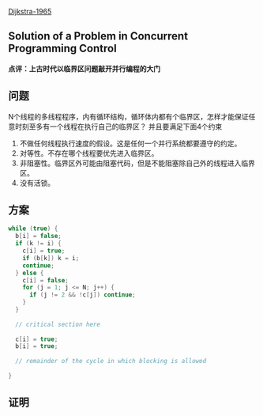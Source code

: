 [Dijkstra-1965](http://www.di.ens.fr/~pouzet/cours/systeme/bib/dijkstra.pdf)

Solution of a Problem in Concurrent Programming Control
----
**点评：上古时代以临界区问题敲开并行编程的大门**

## 问题
N个线程的多线程程序，内有循环结构，循环体内都有个临界区，怎样才能保证任意时刻至多有一个线程在执行自己的临界区？
并且要满足下面4个约束

1. 不做任何线程执行速度的假设。这是任何一个并行系统都要遵守的约定。
2. 对等性。不存在哪个线程要优先进入临界区。
3. 非阻塞性。临界区外可能由阻塞代码，但是不能阻塞除自己外的线程进入临界区。
4. 没有活锁。

## 方案

```c++
while (true) {
  b[i] = false;
  if (k != i) {
    c[i] = true;
    if (b[k]) k = i;
    continue;
  } else {
    c[i] = false;
    for (j = 1; j <= N; j++) {
      if (j != 2 && !c[j]) continue;
    }
  }
  
  // critical section here
  
  c[i] = true;
  b[i] = true;
  
  // remainder of the cycle in which blocking is allowed
  
}
```

## 证明
